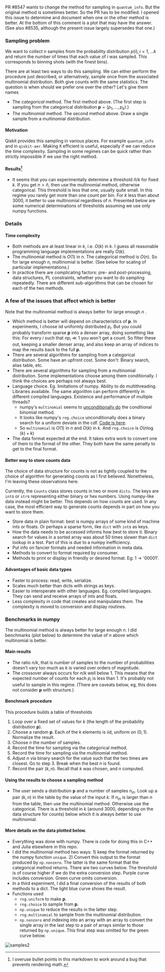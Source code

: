 PR #8547 wants to change the method for sampling in `quantum_info`. But the original method is sometimes better. So the PR has to be modified. I opened this issue to determine and document when one or the other method is better. At the bottom of this comment is a plot that may have the answer.  (See also #8535, although the present issue largely supersedes that one.)

### Sampling problem

We want to collect $n$ samples from the probability distribution $p(i), i=1,\ldots k$ and return the number of times that each value of $i$ was sampled. This corresponds to binning shots (with the finest bins).

There are at least two ways to do this sampling. We can either perform the procedure just described, or alternatively, sample once from the associated multinomial distribution. Both give counts with the same statistics.  The question is when should we prefer one over the other? Let's give them names

* The *categorical* method. The first method above. (The first step is sampling from the categorical distribution $\mathbf{p}=(p_1,\ldots,p_k)$.)
* The *multinomial* method. The second method above. Draw a single sample from a multinomial distribution.

#### Motivation

Qiskit provides this sampling in various places. For example `quantum_info` and in `qiskit-aer`. Making it efficient is useful, especially if we can reduce the time complexity. Sampling in some regimes can be quick rather than strictly impossible if we use the right method.

#### Results[^1]

* It seems that you can experimentally determine a threshold $\hat{n}/k$ for fixed $k$. If you get $n>{\hat{n}}$, then use the multinomial method, otherwise categorical. This threshold is less that one, usually quite small. In this regime you rarely get more than one count per bin. For $k$ less than about $3000$, it better to use multinomial regardless of $n$. Presented below are some numerical determinations of thresholds assuming we use only numpy functions.

### Details

#### Time complexity
* Both methods are at least linear in $k$, i.e. $O(k)$ in $k$. I guess all reasonable programming language implementations are really $O(k)$.
* The multinomial method is $O(1)$ in $n$. The categorical method is $O(n)$. So for large enough $n$, multinomial is better. (See below for scaling of particular implementations.)
* In practice there are complicating factors: pre- and post-processing, data structures, PL constraints, whether you want to do sampling repeatedly. There are different sub-algorithms that can be chosen for each of the two methods.

### A few of the issues that affect which is better

Note that the multinomial method is always better for large enough $n$ .

* Which method is better will depend on characteristics of $\mathbf{p}$. In experiments, I choose  iid uniformly distributed $p_i$. But you could probably transform sparse $\mathbf{p}$ into a denser array, doing something like this: For every $i$ such that $n p_i\ll 1$ you won't get a count. So filter these out, keeping a smaller denser array, and also keep an array of indices to map the results back to the full $\mathbf{p}$.
* There are several algorithms for sampling from a categorical distribution. Some have an upfront cost. Some don't: Binary search, alias table, etc.
* There are several algorithms for sampling from a multinomial distribution. Some implementations choose among them conditionally. I think the choices are perhaps not always best.
* Language choice. Eg. limitations of numpy. Ability to do multithreading. Libraries available. The same algorithm can perform differently in different compiled languages. Existence and performance of multiple threads?
    * numpy's `multinomial` seems to [unconditionally do](https://github.com/numpy/numpy/blob/50a74fb65fc752e77a2f9e9e2b7227629c2ba953/numpy/random/src/distributions/distributions.c#L1672-L1689) the conditional binomial method.
    * It looks like numpy's `rng.choice` unconditionally does a binary search for a uniform deviate in the cdf.
    [Code is here](https://github.com/numpy/numpy/blob/50a74fb65fc752e77a2f9e9e2b7227629c2ba953/numpy/random/_generator.pyx#L769-L774).
    * So `multinomial` is $O(1)$ in $n$ and $O(k)$ in $k$. And `rng.choice` is $O(n \log(k) + k)$
* The data format expected at the end. It takes extra work to convert one of them to the format of the other. They both have the same penalty to get to the final format.

#### Better way to store counts data

The choice of data structure for counts is not as tightly coupled to the choice of algorithm for generating counts as I first believed. Nonetheless, I'm leaving these observations here.

Currently, the `Counts` class stores counts in two or more `dicts`. The keys are `int`s or `str`s representing either binary or hex numbers. Using numpy-like data instead might be better. This depends on how counts are used. In any case, the most efficient  way to generate counts depends in part on how you want to store them.

* Store data in plain format: best is numpy arrays of some kind of machine ints or floats. Or perhaps a sparse form, like `dict` with `int`s as keys.
* How the data needs to be accessed informs how best to store it. Binary search for values in a sorted array was about 50 times slower than `dict` lookup in a test. Part of this is due to a numpy inefficiency.
* Put info on fancier formats and needed information in meta data.
* Methods to convert to format required by consumer.
* Methods to print or display in friendly or desired format. Eg: 1 -> '00001'.

#### Advantages of basic data types

* Faster to process: read, write, serialize.
* Scales much better than dicts with strings as keys.
* Easier to interoperate with other languages. Eg. compiled languages. They can send and receive arrays of ints and floats.
* Less complexity in code that creates and manipulates them. The complexity is moved to conversion and display routines.

### Benchmarks in numpy

The multinomial method is always better for large enough $n$. I did benchmarks (plot below) to determine the value of $n$ above which multinomial is better.

#### Main results
* The ratio $n / k$, that is number of samples to the number of probabilities doesn't vary too much as $k$ is varied over orders of magnitude.
* The crossover always occurs for $n/k$ well below $1$. This means that the expected number of counts for each $p_i$ is less than $1$. It's probably not useful to sample in this regime. (There are caveats below, eg, this does not consider $\mathbf{p}$ with structure.)

#### Benchmark procedure
This procedure builds a table of thresholds 
1. Loop over a fixed set of values for $k$ (the length of the probability distribution $\mathbf{p}$).
2. Choose a random $\mathbf{p}$. Each of the $k$ elements is iid, uniform on $(0, 1)$. Normalize the result.
3. Choose $n$ the number of samples.
4. Record the time for sampling via the categorical method.
5. Record the time for sampling via the multinomial method.
6. Adjust $n$ via binary search for the value such that the two times are closest. Go to step 3.
   Break when the best $n$ is found.
7. Record the pair $(k, n)$. Recall that $k$ was chosen, and $n$ computed.

#### Using the results to choose a sampling method

* The user sends a distribution $\mathbf{p}$ and a number of samples $n_{in}$. Look up a pair $(k, n)$ in the table by the value of the input $k$. If $n_{in}$ is larger than $n$ from the table, then use the multinomial method. Otherwise use the categorical. There is a threshold in $k$ (around $3000$, depending on the data structure for counts) below which it is always better to use multinomial.

#### More details on the data plotted below.
* Everything was done with numpy. There is code for doing this in C++ and Julia elsewhere in this repo.
* I did the multinomial method two ways: 1) keep the format returned by the numpy function `unique`.
  2) Convert this output to the format produced by `np.nonzero`. The latter is the same format that
  the categorical method returns. There are two curves below. The threshold is of course higher if
  we do the extra conversion step. Purple curve includes conversion. Green curve omits conversion.
* In a third experiment, I did a final conversion of the results of both methods to a dict. The light blue curve shows the result.
* Functions used
    * `rng.uniform` to make $\mathbf{p}$.
    * `rng.choice` to sample from $\mathbf{p}$.
    * `np.unique` to reduce the results in the latter step.
    * `rng.multinomial` to sample from the multinomial distribution.
    * `np.nonzero` and indexing into an array with an array to convert the single array in the
       last step to a pair of arrays similar to those returned by `np.unique`. This final step
        was omitted for the green curve below.

![samples2](./post_proc_results/samples2.png "Plot of sample stats")

[^1]: I overuse bullet points in this markdown to work around a bug that prevents rendering math.

<!--  LocalWords:  ldots multinomial mathbf Qiskit qiskit aer pre numpy iid ints Eg '00001 dicts np
 -->
<!--  LocalWords:  interoperate repo rng multithreading numpy's L1672 L1689 cdf L769 L774 str eg
 -->
<!--  LocalWords:  samples2
 -->
